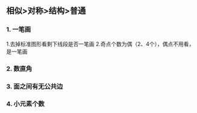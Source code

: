 ## 相似>对称>结构>普通
### 1. 一笔画 
1.去掉标准图形看剩下线段是否一笔画 2.奇点个数为偶（2、4个），偶点不用看，是一笔画
### 2. 数直角
### 3. 面之间有无公共边 
### 4. 小元素个数
